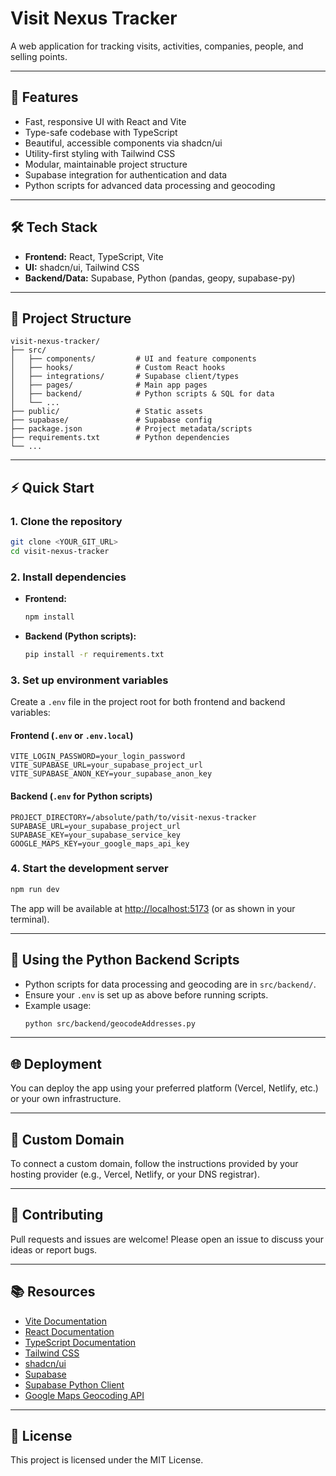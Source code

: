 # Visit Nexus Tracker

A web application for tracking visits, activities, companies, people, and selling points.

---

## 🚀 Features
- Fast, responsive UI with React and Vite
- Type-safe codebase with TypeScript
- Beautiful, accessible components via shadcn/ui
- Utility-first styling with Tailwind CSS
- Modular, maintainable project structure
- Supabase integration for authentication and data
- Python scripts for advanced data processing and geocoding

---

## 🛠️ Tech Stack
- **Frontend:** React, TypeScript, Vite
- **UI:** shadcn/ui, Tailwind CSS
- **Backend/Data:** Supabase, Python (pandas, geopy, supabase-py)

---

## 📁 Project Structure
```
visit-nexus-tracker/
├── src/
│   ├── components/         # UI and feature components
│   ├── hooks/              # Custom React hooks
│   ├── integrations/       # Supabase client/types
│   ├── pages/              # Main app pages
│   ├── backend/            # Python scripts & SQL for data
│   └── ...
├── public/                 # Static assets
├── supabase/               # Supabase config
├── package.json            # Project metadata/scripts
├── requirements.txt        # Python dependencies
└── ...
```

---

## ⚡ Quick Start

### 1. Clone the repository
   ```sh
   git clone <YOUR_GIT_URL>
   cd visit-nexus-tracker
   ```

### 2. Install dependencies
- **Frontend:**
   ```sh
   npm install
   ```
- **Backend (Python scripts):**
  ```sh
  pip install -r requirements.txt
  ```

### 3. Set up environment variables
Create a `.env` file in the project root for both frontend and backend variables:

#### Frontend (`.env` or `.env.local`)
```
VITE_LOGIN_PASSWORD=your_login_password
VITE_SUPABASE_URL=your_supabase_project_url
VITE_SUPABASE_ANON_KEY=your_supabase_anon_key
```

#### Backend (`.env` for Python scripts)
```
PROJECT_DIRECTORY=/absolute/path/to/visit-nexus-tracker
SUPABASE_URL=your_supabase_project_url
SUPABASE_KEY=your_supabase_service_key
GOOGLE_MAPS_KEY=your_google_maps_api_key
```

### 4. Start the development server
   ```sh
   npm run dev
   ```
The app will be available at [http://localhost:5173](http://localhost:5173) (or as shown in your terminal).

---

## 🐍 Using the Python Backend Scripts
- Python scripts for data processing and geocoding are in `src/backend/`.
- Ensure your `.env` is set up as above before running scripts.
- Example usage:
  ```sh
  python src/backend/geocodeAddresses.py
  ```

---

## 🌐 Deployment
You can deploy the app using your preferred platform (Vercel, Netlify, etc.) or your own infrastructure.

---

## 🔗 Custom Domain
To connect a custom domain, follow the instructions provided by your hosting provider (e.g., Vercel, Netlify, or your DNS registrar).

---

## 🤝 Contributing
Pull requests and issues are welcome! Please open an issue to discuss your ideas or report bugs.

---

## 📚 Resources
- [Vite Documentation](https://vitejs.dev/)
- [React Documentation](https://react.dev/)
- [TypeScript Documentation](https://www.typescriptlang.org/)
- [Tailwind CSS](https://tailwindcss.com/)
- [shadcn/ui](https://ui.shadcn.com/)
- [Supabase](https://supabase.com/)
- [Supabase Python Client](https://supabase.com/docs/guides/with-python)
- [Google Maps Geocoding API](https://developers.google.com/maps/documentation/geocoding/overview)

---

## 📝 License
This project is licensed under the MIT License.